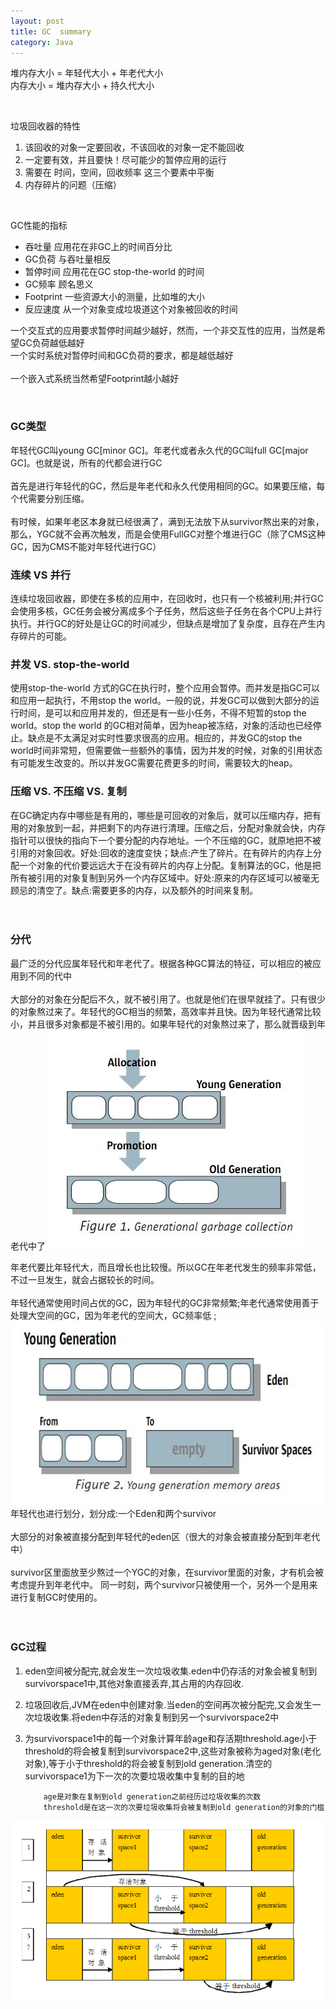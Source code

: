 ```yaml
---
layout: post
title: GC  summary
category: Java
---
```

堆内存大小 = 年轻代大小 + 年老代大小 <br/>
内存大小   = 堆内存大小 + 持久代大小  

<br/>            
            
垃圾回收器的特性                
1. 该回收的对象一定要回收，不该回收的对象一定不能回收     
2. 一定要有效，并且要快！尽可能少的暂停应用的运行      
3. 需要在 时间，空间，回收频率 这三个要素中平衡      
4. 内存碎片的问题（压缩）

<br/>  
       
GC性能的指标         
* 吞吐量    应用花在非GC上的时间百分比 
* GC负荷    与吞吐量相反
* 暂停时间   应用花在GC stop-the-world 的时间 
* GC频率     顾名思义 
* Footprint   一些资源大小的测量，比如堆的大小 
* 反应速度   从一个对象变成垃圾道这个对象被回收的时间 

一个交互式的应用要求暂停时间越少越好，然而，一个非交互性的应用，当然是希望GC负荷越低越好 <br/> 
一个实时系统对暂停时间和GC负荷的要求，都是越低越好 <br/>  
一个嵌入式系统当然希望Footprint越小越好 <br/>  


<br/>   

### GC类型
年轻代GC叫young GC[minor GC]。年老代或者永久代的GC叫full GC[major GC]。也就是说，所有的代都会进行GC  <br/>  
首先是进行年轻代的GC，然后是年老代和永久代使用相同的GC。如果要压缩，每个代需要分别压缩。  <br/>  
有时候，如果年老区本身就已经很满了，满到无法放下从survivor熬出来的对象，那么，YGC就不会再次触发，而是会使用FullGC对整个堆进行GC（除了CMS这种GC，因为CMS不能对年轻代进行GC）   <br/>   

### 连续 VS 并行
连续垃圾回收器，即使在多核的应用中，在回收时，也只有一个核被利用;并行GC会使用多核，GC任务会被分离成多个子任务，然后这些子任务在各个CPU上并行执行。并行GC的好处是让GC的时间减少，但缺点是增加了复杂度，且存在产生内存碎片的可能。   <br/>  

### 并发 VS. stop-the-world
使用stop-the-world 方式的GC在执行时，整个应用会暂停。而并发是指GC可以和应用一起执行，不用stop the world。一般的说，并发GC可以做到大部分的运行时间，是可以和应用并发的，但还是有一些小任务，不得不短暂的stop the world。stop the world 的GC相对简单，因为heap被冻结，对象的活动也已经停止。缺点是不太满足对实时性要求很高的应用。相应的，并发GC的stop the world时间非常短，但需要做一些额外的事情，因为并发的时候，对象的引用状态有可能发生改变的。所以并发GC需要花费更多的时间，需要较大的heap。  <br/>  

### 压缩 VS. 不压缩 VS. 复制
在GC确定内存中哪些是有用的，哪些是可回收的对象后，就可以压缩内存，把有用的对象放到一起，并把剩下的内存进行清理。压缩之后，分配对象就会快，内存指针可以很快的指向下一个要分配的内存地址。一个不压缩的GC，就原地把不被引用的对象回收。好处:回收的速度变快；缺点:产生了碎片。在有碎片的内存上分配一个对象的代价要远远大于在没有碎片的内存上分配。复制算法的GC，他是把所有被引用的对象复制到另外一个内存区域中。好处:原来的内存区域可以被毫无顾忌的清空了。缺点:需要更多的内存，以及额外的时间来复制。  <br/> <br/>  <br/>  


###  分代
最广泛的分代应属年轻代和年老代了。根据各种GC算法的特征，可以相应的被应用到不同的代中 <br/>  
大部分的对象在分配后不久，就不被引用了。也就是他们在很早就挂了。只有很少的对象熬过来了。年轻代的GC相当的频繁，高效率并且快。因为年轻代通常比较小，并且很多对象都是不被引用的。如果年轻代的对象熬过来了，那么就晋级到年老代中了
![](https://github.com/wangmingli/wangmingli.github.io/raw/master/pic/gc_1.jpg)   <br/>  

年老代要比年轻代大，而且增长也比较慢。所以GC在年老代发生的频率非常低，不过一旦发生，就会占据较长的时间。<br/>  
年轻代通常使用时间占优的GC，因为年轻代的GC非常频繁;年老代通常使用善于处理大空间的GC，因为年老代的空间大，GC频率低 ;
![](https://github.com/wangmingli/wangmingli.github.io/raw/master/pic/gc_2.jpg)     
年轻代也进行划分，划分成:一个Eden和两个survivor  <br/>  
大部分的对象被直接分配到年轻代的eden区（很大的对象会被直接分配到年老代中）<br/>  
survivor区里面放至少熬过一个YGC的对象，在survivor里面的对象，才有机会被考虑提升到年老代中。
同一时刻，两个survivor只被使用一个，另外一个是用来进行复制GC时使用的。  
  <br/>  <br/>

### GC过程
1. eden空间被分配完,就会发生一次垃圾收集.eden中仍存活的对象会被复制到survivorspace1中,其他对象直接丢弃,其占用的内存回收.  

2. 垃圾回收后,JVM在eden中创建对象.当eden的空间再次被分配完,又会发生一次垃圾收集.将eden中存活的对象复制到另一个survivorspace2中  

3. 为survivorspace1中的每一个对象计算年龄age和存活期threshold.age小于threshold的将会被复制到survivorspace2中,这些对象被称为aged对象(老化对象),等于小于threshold的将会被复制到old generation.清空的survivorspace1为下一次的次要垃圾收集中复制的目的地

           age是对象在复制到old generation之前经历过垃圾收集的次数
           threshold是在这一次的次要垃圾收集将会被复制到old generation的对象的门槛


    
![](https://github.com/wangmingli/wangmingli.github.io/raw/master/pic/gc_3.jpg)   <br/>








































